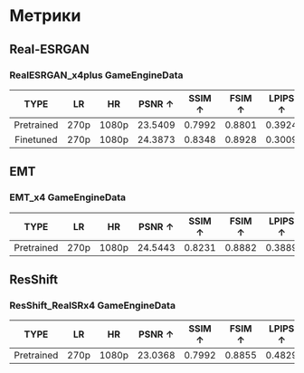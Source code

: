 # Метрики

## Real-ESRGAN

### RealESRGAN_x4plus GameEngineData

|    TYPE    |  LR  |  HR   | PSNR ↑  | SSIM ↑ | FSIM ↑ | LPIPS ↑ | HaarPSI ↑ | BRISQUE ↓  |
|:----------:|:----:|:-----:|:-------:|:------:|:------:|:-------:|:---------:|:----------:|
| Pretrained | 270p | 1080p | 23.5409 | 0.7992 | 0.8801 | 0.3924  |  0.5158   |  26.5565   |
| Finetuned  | 270p | 1080p | 24.3873 | 0.8348 | 0.8928 | 0.3009  |  0.5625   |  32.3198   |

## EMT

### EMT_x4 GameEngineData

|    TYPE    |  LR  |  HR   | PSNR ↑  | SSIM ↑ | FSIM ↑ | LPIPS ↑ | HaarPSI ↑ | BRISQUE ↓ |
|:----------:|:----:|:-----:|:-------:|:------:|:------:|:-------:|:---------:|:---------:|
| Pretrained | 270p | 1080p | 24.5443 | 0.8231 | 0.8882 | 0.3889  |  0.5417   |  61.9432  |

## ResShift

### ResShift_RealSRx4 GameEngineData

|    TYPE    |  LR  |  HR   | PSNR ↑  | SSIM ↑ | FSIM ↑ | LPIPS ↑ | HaarPSI ↑ | BRISQUE ↓ |
|:----------:|:----:|:-----:|:-------:|:------:|:------:|:-------:|:---------:|:---------:|
| Pretrained | 270p | 1080p | 23.0368 | 0.7992 | 0.8855 | 0.4829  |  0.5225   |  13.0324  |
